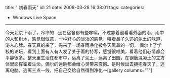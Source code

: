 title: " 初春雨天"
id: 21
date: 2008-03-28 16:38:01
tags: 
categories: 
- Windows Live Space
---


今天北京下雨了，冷冷的...坐在宿舍都有些哆嗦。不过靠着窗看看外面的雨，雨中的人和树木，感觉很惬意，一种舒心的淡淡的感觉，嗅着鼻子久违的泥土的味道， 泌人心脾。春天真的来了，先来了一场春雨净化被冬天熏盖的一切。
偶尔上了学校的论坛，看到上面有人有人发了关于雨的特写，感觉很唯美，看着他们心情都会平静很多。整天里生活在都市中，远离了泥土，远离了田园，在钢筋混凝土的立方体里面挥霍着生命。偶尔的远眺都会给心灵带来震撼。是时候出去拥抱春天了，逃离电脑，逃离三点一线，把自己交给自然得到净化～[gallery columns="1"]
